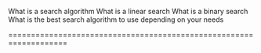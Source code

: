What is a search algorithm
What is a linear search
What is a binary search
What is the best search algorithm to use depending on your needs

===================================================================
